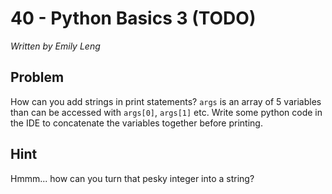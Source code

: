 # 40 - Python Basics 3 (TODO)

*Written by Emily Leng*

## Problem

How can you add strings in print statements? `args` is an array of 5 variables than can be accessed with `args[0]`, `args[1]` etc. Write some python code in the IDE to concatenate the variables together before printing.

## Hint

Hmmm... how can you turn that pesky integer into a string?